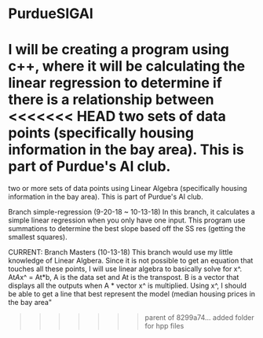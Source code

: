 # PurdueSIGAI

I will be creating a program using c++, where it will be calculating the linear regression to determine if there is a relationship between 
<<<<<<< HEAD
two sets of data points (specifically housing information in the bay area). This is part of Purdue's AI club. 
=======
two or more sets of data points using Linear Algebra (specifically housing information in the bay area). This is part of Purdue's AI club.

Branch simple-regression (9-20-18 ~ 10-13-18) 
In this branch, it calculates a simple linear regression when you only have one input. This program use summations to determine the best slope based off the SS res (getting the smallest squares). 

CURRENT: Branch Masters (10-13-18) 
This branch would use my little knowledge of Linear Algbera. Since it is not possible to get an equation that touches all these points, I will use linear algebra to basically solve for x^. At*A*x^ = At*b, A is the data set and At is the transpost. B is a vector that displays all the outputs when A * vector x^ is multiplied. Using x^, I should be able to get a line that best represent the model (median housing prices in the bay area" 

>>>>>>> parent of 8299a74... added folder for hpp files
